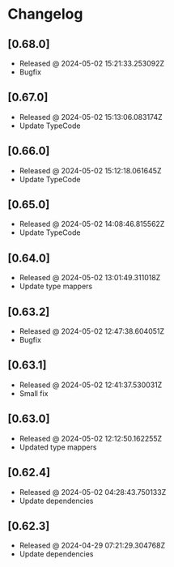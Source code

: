 # Changelog

## [0.68.0]

- Released @ 2024-05-02 15:21:33.253092Z
- Bugfix

## [0.67.0]

- Released @ 2024-05-02 15:13:06.083174Z
- Update TypeCode

## [0.66.0]

- Released @ 2024-05-02 15:12:18.061645Z
- Update TypeCode

## [0.65.0]

- Released @ 2024-05-02 14:08:46.815562Z
- Update TypeCode

## [0.64.0]

- Released @ 2024-05-02 13:01:49.311018Z
- Update type mappers

## [0.63.2]

- Released @ 2024-05-02 12:47:38.604051Z
- Bugfix

## [0.63.1]

- Released @ 2024-05-02 12:41:37.530031Z
- Small fix

## [0.63.0]

- Released @ 2024-05-02 12:12:50.162255Z
- Updated type mappers

## [0.62.4]

- Released @ 2024-05-02 04:28:43.750133Z
- Update dependencies

## [0.62.3]

- Released @ 2024-04-29 07:21:29.304768Z
- Update dependencies
